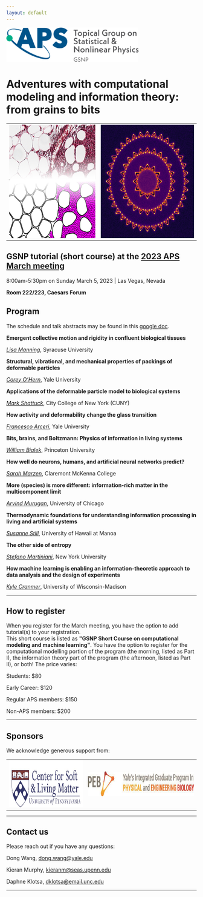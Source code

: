 ```yaml
---
layout: default
---
```

<img src="assets/logo-gsnp.png" width="350"/>

# Adventures with computational modeling and information theory: from grains to bits

<table>
  <tr>
    <td valign="top"><img src="assets/BreastTumor.png" height="300"></td>
    <td valign="top"><img src="assets/entropy_production.png" height="300"></td>
  </tr>
 </table>

## GSNP tutorial (short course) at the [2023 APS March meeting](https://march.aps.org/)

8:00am-5:30pm on Sunday March 5, 2023  \|  Las Vegas, Nevada

**Room 222/223, Caesars Forum**

## Program

The schedule and talk abstracts may be found in this [google doc](https://docs.google.com/document/d/1x4ZVKA8OtNG-2oA9J_kvN5u5JK8Zz-Ovikn9zGkRYQY/edit?usp=sharing).

**Emergent collective motion and rigidity in confluent biological tissues**

[*Lisa Manning*](https://mmanning.expressions.syr.edu/), Syracuse University

**Structural, vibrational, and mechanical properties of packings of deformable particles**

[*Corey O’Hern*](https://jamming.research.yale.edu/), Yale University

**Applications of the deformable particle model to biological systems**

[*Mark Shattuck*](https://www.ccny.cuny.edu/profiles/mark-shattuck), City College of New York (CUNY)

**How activity and deformability change the glass transition**

[*Francesco Arceri*](https://scholar.google.com/citations?user=IgIAAPgAAAAJ&hl=en), Yale University

**Bits, brains, and Boltzmann: Physics of information in living systems**

[*William Bialek*](https://phy.princeton.edu/people/william-bialek), Princeton University

**How well do neurons, humans, and artificial neural networks predict?**

[*Sarah Marzen*](https://www.sarahmarzen.com/), Claremont McKenna College

**More (species) is more different: information-rich matter in the multicomponent limit**

[*Arvind Murugan*](http://muruganlab.uchicago.edu/), University of Chicago

**Thermodynamic foundations for understanding information processing in living and artificial systems**

[*Susanne Still*](http://www2.hawaii.edu/~sstill/), University of Hawaii at Manoa

**The other side of entropy**

[*Stefano Martiniani*](https://as.nyu.edu/faculty/stefano-martiniani.html), New York University

**How machine learning is enabling an information-theoretic approach to data analysis and the design of experiments**

[*Kyle Cranmer*](http://theoryandpractice.org/), University of Wisconsin-Madison

---
## How to register

When you register for the March meeting, you have the option to add tutorial(s) to your registration.  
This short course is listed as **"GSNP Short Course on computational modeling and machine learning"**.
You have the option to register for the computational modelling portion of the program (the morning, listed as Part I), the information theory part of the program (the afternoon, listed as Part II), or both!  The price varies:

Students: $80

Early Career: $120

Regular APS members: $150

Non-APS members: $200

---
## Sponsors

We acknowledge generous support from:

<table>
  <tr>
    <td valign="center"><a href="https://web.sas.upenn.edu/slm/"><img src="assets/logo_slm.png" height=125></a></td>
    <td valign="center"><a href="https://peb.yale.edu/"><img src="assets/logo_PEB.jpeg" height=65></a></td>
  </tr>
 </table>

---
## Contact us

Please reach out if you have any questions:

Dong Wang, [dong.wang@yale.edu](mailto:dong.wang@yale.edu)

Kieran Murphy, [kieranm@seas.upenn.edu](mailto:kieranm@seas.upenn.edu)  

Daphne Klotsa, [dklotsa@email.unc.edu](mailto:dklotsa@email.unc.edu)

---